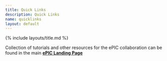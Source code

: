 ```yaml
---
title: Quick Links
description: Quick Links
name: quicklinks
layout: default
---
```


{% include layouts/title.md %}

Collection of tutorials and other resources for the ePIC collaboration can be found in the main [**ePIC Landing Page**](https://eic.github.io/documentation/landingpage.html)